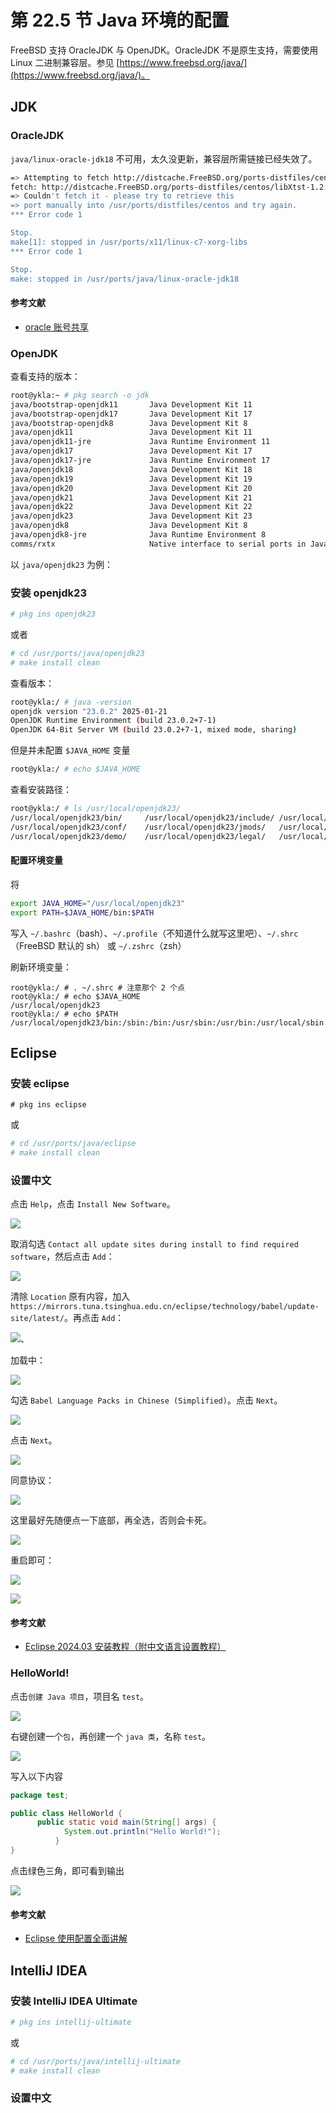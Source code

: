 # 第 22.5 节 Java 环境的配置

FreeBSD 支持 OracleJDK 与 OpenJDK。OracleJDK 不是原生支持，需要使用 Linux 二进制兼容层。参见 [https://www.freebsd.org/java/](https://www.freebsd.org/java/)。

## JDK

### OracleJDK


`java/linux-oracle-jdk18` 不可用，太久没更新，兼容层所需链接已经失效了。

```sh
=> Attempting to fetch http://distcache.FreeBSD.org/ports-distfiles/centos/libXtst-1.2.3-1.el7.i686.rpm
fetch: http://distcache.FreeBSD.org/ports-distfiles/centos/libXtst-1.2.3-1.el7.i686.rpm: No error: 0
=> Couldn't fetch it - please try to retrieve this
=> port manually into /usr/ports/distfiles/centos and try again.
*** Error code 1

Stop.
make[1]: stopped in /usr/ports/x11/linux-c7-xorg-libs
*** Error code 1

Stop.
make: stopped in /usr/ports/java/linux-oracle-jdk18
```


#### 参考文献

- [oracle 账号共享](https://www.cnblogs.com/g012/p/15594372.html)

### OpenJDK

查看支持的版本：

```sh
root@ykla:~ # pkg search -o jdk
java/bootstrap-openjdk11       Java Development Kit 11
java/bootstrap-openjdk17       Java Development Kit 17
java/bootstrap-openjdk8        Java Development Kit 8
java/openjdk11                 Java Development Kit 11
java/openjdk11-jre             Java Runtime Environment 11
java/openjdk17                 Java Development Kit 17
java/openjdk17-jre             Java Runtime Environment 17
java/openjdk18                 Java Development Kit 18
java/openjdk19                 Java Development Kit 19
java/openjdk20                 Java Development Kit 20
java/openjdk21                 Java Development Kit 21
java/openjdk22                 Java Development Kit 22
java/openjdk23                 Java Development Kit 23
java/openjdk8                  Java Development Kit 8
java/openjdk8-jre              Java Runtime Environment 8
comms/rxtx                     Native interface to serial ports in Java
```

以 `java/openjdk23` 为例：

### 安装 openjdk23


```sh
# pkg ins openjdk23
```

或者

```sh
# cd /usr/ports/java/openjdk23
# make install clean
```

查看版本：

```sh
root@ykla:/ # java -version
openjdk version "23.0.2" 2025-01-21
OpenJDK Runtime Environment (build 23.0.2+7-1)
OpenJDK 64-Bit Server VM (build 23.0.2+7-1, mixed mode, sharing)
```

但是并未配置 `$JAVA_HOME` 变量

```sh
root@ykla:/ # echo $JAVA_HOME

```

查看安装路径：

```sh
root@ykla:/ # ls /usr/local/openjdk23/
/usr/local/openjdk23/bin/     /usr/local/openjdk23/include/ /usr/local/openjdk23/lib/
/usr/local/openjdk23/conf/    /usr/local/openjdk23/jmods/   /usr/local/openjdk23/man/
/usr/local/openjdk23/demo/    /usr/local/openjdk23/legal/   /usr/local/openjdk23/release
```


#### 配置环境变量

将

```sh
export JAVA_HOME="/usr/local/openjdk23"
export PATH=$JAVA_HOME/bin:$PATH
```

写入 `~/.bashrc`（bash）、`~/.profile`（不知道什么就写这里吧）、`~/.shrc`（FreeBSD 默认的 sh） 或  `~/.zshrc`（zsh）

刷新环境变量：

```
root@ykla:/ # . ~/.shrc # 注意那个 2 个点
root@ykla:/ # echo $JAVA_HOME
/usr/local/openjdk23
root@ykla:/ # echo $PATH
/usr/local/openjdk23/bin:/sbin:/bin:/usr/sbin:/usr/bin:/usr/local/sbin:/usr/local/bin:/root/bin
```

## Eclipse 

### 安装 eclipse

```
# pkg ins eclipse
```

或

```sh
# cd /usr/ports/java/eclipse
# make install clean
```

### 设置中文

点击 `Help`，点击 `Install New Software`。

![](../.gitbook/assets/eclipse1.png)

取消勾选 `Contact all update sites during install to find required software`，然后点击 `Add`：

![](../.gitbook/assets/eclipse2.png)

清除 `Location` 原有内容，加入 `https://mirrors.tuna.tsinghua.edu.cn/eclipse/technology/babel/update-site/latest/`。再点击 `Add`：
 

![](../.gitbook/assets/eclipse3.png)、

加载中：

![](../.gitbook/assets/eclipse4.png)

勾选 `Babel Language Packs in Chinese (Simplified)`。点击 `Next`。

![](../.gitbook/assets/eclipse5.png)


点击 `Next`。

![](../.gitbook/assets/eclipse6.png)

同意协议：

![](../.gitbook/assets/eclipse7.png)

这里最好先随便点一下底部，再全选，否则会卡死。

![](../.gitbook/assets/eclipse8.png)

重启即可：

![](../.gitbook/assets/eclipse9.png)

![](../.gitbook/assets/eclipse10.png)

#### 参考文献

- [Eclipse 2024.03 安装教程（附中文语言设置教程）](https://www.ittel.cn/archives/35394.html)

### HelloWorld!

点击`创建 Java 项目`，项目名 `test`。

![](../.gitbook/assets/eclipse11.png)

右键创建一个`包`，再创建一个 `java 类`，名称 `test`。

![](../.gitbook/assets/eclipse12.png)

写入以下内容


```java
package test;

public class HelloWorld {
	  public static void main(String[] args) {
		    System.out.println("Hello World!");
		  }
}
```

点击绿色三角，即可看到输出

![](../.gitbook/assets/eclipse13.png)



#### 参考文献

- [Eclipse 使用配置全面讲解](https://www.cnblogs.com/xxhxs-21/articles/16417603.html)

## IntelliJ IDEA

### 安装 IntelliJ IDEA Ultimate

```sh
# pkg ins intellij-ultimate
```

或

```sh
# cd /usr/ports/java/intellij-ultimate
# make install clean
```

### 设置中文
